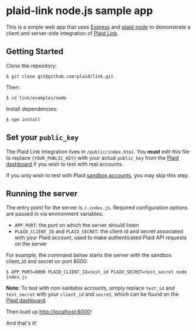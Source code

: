 # plaid-link node.js sample app

This is a simple web app that uses [Express][1] and [plaid-node][2] to demonstrate a client and server-side integration of [Plaid Link][3].

## Getting Started

Clone the repository:

```console
$ git clone git@github.com:plaid/link.git
```

Then:

```console
$ cd link/examples/node
```

Install dependencies:

```console
$ npm install
```

## Set your `public_key`

The Plaid Link integration lives in `/public/index.html`.  You **must** edit this file to replace `{YOUR_PUBLIC_KEY}` with your actual `public_key` from the [Plaid dashboard][4] if you wish to test with real accounts.

If you only wish to test with Plaid [sandbox accounts][5], you may skip this step.

## Running the server

The entry point for the server is `/.index.js`.  Required configuration options are passed in via environment variables:

- `APP_PORT`: the port on which the server should listen
- `PLAID_CLIENT_ID` and `PLAID_SECRET`: the client id and secret associated with your Plaid account, used to make authenticated Plaid API requests on the server

For example, the command below starts the server with the sandbox client_id and secret on port 8000:

```console
$ APP_PORT=8000 PLAID_CLIENT_ID=test_id PLAID_SECRET=test_secret node index.js
```

**Note:** To test with non-sanbdox accounts, simply replace `test_id` and `test_secret` with your `client_id` and `secret`, which can be found on the [Plaid dashboard][4].

Then load up <http://localhost:8000>!

And that's it!

[1]: http://expressjs.com
[2]: https://github.com/plaid/plaid-node
[3]: https://github.com/plaid/link
[4]: https://plaid.com/account/
[5]: https://plaid.com/docs#sandbox
